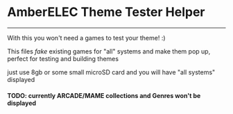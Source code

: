 # AmberELEC Theme Tester Helper
-------------------
With this you won't need a games to test your theme! :)

This files _fake_ existing games for "all" systems and make them pop up, perfect for testing and building themes

just use 8gb or some small microSD card and you will have "all systems" displayed

#### TODO: currently **ARCADE/MAME collections** and **Genres** won't be displayed
